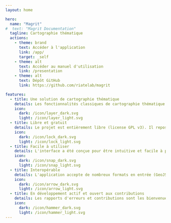 ```yaml
---
layout: home

hero:
  name: "Magrit"
#  text: "Magrit Documentation"
  tagline: Cartographie thématique
  actions:
    - theme: brand
      text: Accéder à l'application
      link: /app/
      target: _self
    - theme: alt
      text: Accéder au manuel d'utilisation
      link: /presentation
    - theme: alt
      text: Dépôt GitHub
      link: https://github.com/riatelab/magrit

features:
  - title: Une solution de cartographie thématique
    details: Les fonctionnalités classiques de cartographie thématique couplées à des méthodes innovantes (symboles proportionnels, cartes choroplèthes, cartes des discontinuités, cartes lissées, carroyages, anamorphose, etc.).
    icon: 
      dark: /icon/layer_dark.svg
      light: /icon/layer_light.svg
  - title: Libre et gratuit
    details: Le projet est entièrement libre (license GPL v3). Il repose sur une suite moderne de technologies libres et open-source.
    icon: 
      dark: /icon/lock_dark.svg
      light: /icon/lock_light.svg
  - title: Facile à utiliser
    details: L'interface a été conçue pour être intuitive et facile à prendre en main. Elle permet d'enseigner et d'apprendre la cartographie thématique.
    icon: 
      dark: /icon/snap_dark.svg
      light: /icon/snap_light.svg
  - title: Interopérable
    details: L'application accepte de nombreux formats en entrée (GeoJSON, Shapefile, GeoPackage, CSV, etc.). Elle permet d'exporter la carte réalisée dans plusieurs formats ainsi que sauvegarder un "fichier-projet".
    icon: 
      dark: /icon/arrow_dark.svg
      light: /icon/arrow_light.svg
  - title: En développement actif et ouvert aux contributions
    details: Les rapports d'erreurs et contributions sont les bienvenues. Ils sont possibles via la plateforme GitHub. Par ailleurs, l'application est toujours en développement actif et de nouvelles fonctionnalités sont déjà prévues !
    icon: 
      dark: /icon/hammer_dark.svg
      light: /icon/hammer_light.svg
---
```


<style>
@media (min-width: 768px) {
    .item.grid-4 {
      width: calc(100% / 2) !important;
    }
}

.VPFeatures .VPImage {
    border: none !important;
    margin-bottom: 10px !important;
}
</style>

